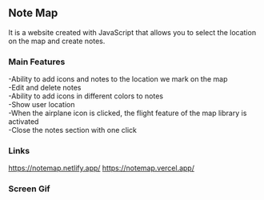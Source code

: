 
<h2>Note Map</h2>

It is a website created with JavaScript that allows you to select the location on the map and create notes.

<h3>Main Features</h3>

-Ability to add icons and notes to the location we mark on the map </br>
-Edit and delete notes</br>
-Ability to add icons in different colors to notes</br>
-Show user location</br>
-When the airplane icon is clicked, the flight feature of the map library is activated</br>
-Close the notes section with one click</br>

<h3>Links</h3>

https://notemap.netlify.app/
https://notemap.vercel.app/

<h3>Screen Gif</h3>

